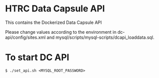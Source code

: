 HTRC Data Capsule API
================================

This contains the Dockerized Data Capsule API

Please change values according to the environment in dc-api/config/sites.xml and mysql/scripts/mysql-scripts/dcapi_loaddata.sql. 

# To start DC API


```
$ ./set_api.sh <MYSQL_ROOT_PASSWORD>
```

